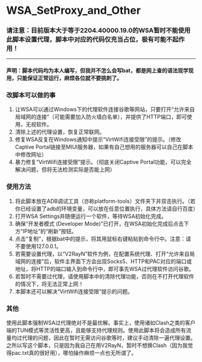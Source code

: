 # WSA_SetProxy_and_Other

### 请注意：目前版本大于等于2204.40000.19.0的WSA暂时不能使用此脚本设置代理，脚本中对应的代码仅充当占位，极有可能不起作用！

---

#### 声明：脚本代码均为本人编写，但我并不怎么会写bat，都是网上查的语法现学现用，只能保证正常运行，麻烦各位就不要挑刺了。

### 改脚本可以做的事
1. 让WSA可以通过Windows下的代理软件连接谷歌等网站，只要打开“允许来自局域网的连接”（可能需要加入防火墙白名单），并提供了HTTP端口，即可使用，无视软件。
2. 清除上述的代理设置，恢复正常联网。
3. 修复WSA反复在Windows通知中提示“VirtWifi连接受限”的提示。（修改Captive Portal链接至MIUI服务器，如果有自己想用的服务器可以自己在脚本中修改网址）
4. 暴力修复“VirtWifi连接受限”提示。（彻底关闭Captive Portal功能，可以完全解决问题，但将无法检测实际是否能上网）

### 使用方法
1. 将此脚本放在ADB调试工具（亦称platform-tools）文件夹下并双击执行。（若你已经设置了adb的环境变量，可以放在任意位置执行，具体方法请自行百度）
2. 打开WSA Settings并随便运行一个软件，等待WSA初始化完成。
3. 确保“开发者模式 (Developer Mode)”已打开，在WSA初始化完成后点击下方“IP地址”的“刷新”按钮。
4. 点击“复制”，根据bat中的提示，将其用鼠标右键粘贴到命令行中。注意：请不要使用127.0.0.1。
5. 若需要设置代理，以“V2RayN”软件为例，在配置系统代理、打开“允许来自局域网的连接”后，软件主界面下方会出现Socks5、HTTP和PAC对应的端口或地址，将HTTP的端口输入到命令行中，即可事先WSA过代理软件访问谷歌。
6. 若暂时不需要过代理，请使用脚本中的清除代理功能，否则在不打开代理软件的情况下，将无法正常上网！
7. 本脚本还可以解决“VirtWifi连接受限”提示的问题。

### 其他
使用此脚本强制WSA过代理绝对不是最优解。事实上，使用诸如Clash之类的客户端的TUN模式等灵活性更高，且能够支持代理规则。使用此脚本将会造成所有流量均过代理的问题，因此在暂时无需访问谷歌等时，建议手动清除一遍代理设置。
之所以写这个脚本，只是因为我自己在用V2RayN，暂时不想换Clash（因为我觉得pac.txt真的很好用），哪怕操作麻烦一点也无所谓了。
